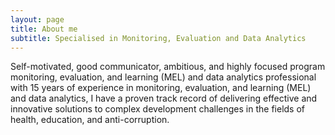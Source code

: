 ```yaml
---
layout: page
title: About me
subtitle: Specialised in Monitoring, Evaluation and Data Analytics
---
```


Self-motivated, good communicator, ambitious, and highly focused program monitoring, evaluation, and learning (MEL) and data analytics professional with 15 years of experience in monitoring, evaluation, and learning (MEL) and data analytics, I have a proven track record of delivering effective and innovative solutions to complex development challenges in the fields of health, education, and anti-corruption.

